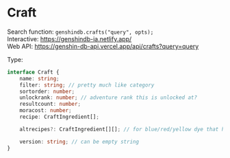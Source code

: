 # Craft

Search function: `genshindb.crafts("query", opts);`  
Interactive: https://genshindb-ia.netlify.app/  
Web API: https://genshin-db-api.vercel.app/api/crafts?query=query

Type:
```ts
interface Craft {
	name: string;
	filter: string; // pretty much like category
	sortorder: number;
	unlockrank: number; // adventure rank this is unlocked at?
	resultcount: number;
	moracost: number;
	recipe: CraftIngredient[];

	altrecipes?: CraftIngredient[][]; // for blue/red/yellow dye that have multiple recipes to create it

	version: string; // can be empty string
}```
